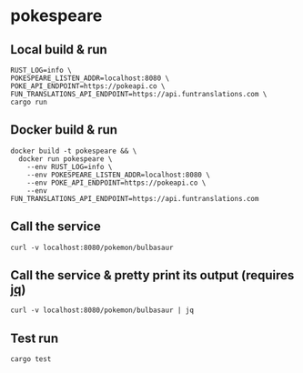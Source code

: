 # pokespeare

## Local build & run
```
RUST_LOG=info \
POKESPEARE_LISTEN_ADDR=localhost:8080 \
POKE_API_ENDPOINT=https://pokeapi.co \
FUN_TRANSLATIONS_API_ENDPOINT=https://api.funtranslations.com \
cargo run
```

## Docker build & run
```
docker build -t pokespeare && \
  docker run pokespeare \
    --env RUST_LOG=info \
    --env POKESPEARE_LISTEN_ADDR=localhost:8080 \
    --env POKE_API_ENDPOINT=https://pokeapi.co \
    --env FUN_TRANSLATIONS_API_ENDPOINT=https://api.funtranslations.com
```

## Call the service
`curl -v localhost:8080/pokemon/bulbasaur`

## Call the service & pretty print its output (requires [jq](https://stedolan.github.io/jq/download/))
`curl -v localhost:8080/pokemon/bulbasaur | jq`

## Test run
```
cargo test
```
